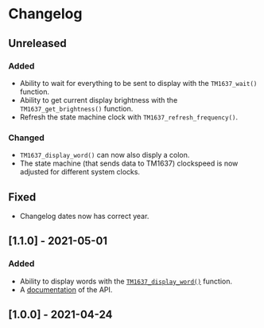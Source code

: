 # Changelog

## Unreleased
### Added
- Ability to wait for everything to be sent to display with the `TM1637_wait()`
  function. 
- Ability to get current display brightness with the `TM1637_get_brightness()`
  function.
- Refresh the state machine clock with `TM1637_refresh_frequency()`.
### Changed
- `TM1637_display_word()` can now also disply a colon.
- The state machine (that sends data to TM1637) clockspeed is now adjusted 
  for different system clocks.
## Fixed
- Changelog dates now has correct year.

## [1.1.0] - 2021-05-01
### Added
- Ability to display words with the
  [`TM1637_display_word()`](https://wahlencraft.github.io/TM1637-pico/html/PicoTM1637_8h.html#aa79d2b795727374b09dd278218381ecb)
  function.
- A [documentation](https://wahlencraft.github.io/TM1637-pico/html/PicoTM1637_8h.html)
  of the API.

## [1.0.0] - 2021-04-24
